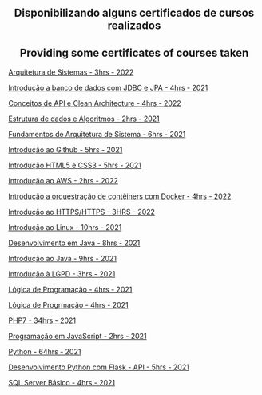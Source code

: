 <div align='center'>

  ## Disponibilizando alguns certificados de cursos realizados

  ## Providing some certificates of courses taken
</div>

<p><a href='Arquitetura_Sistemas.pdf'>Arquitetura de Sistemas - 3hrs - 2022 </a></p>
<p><a href='BancoDadosJDBCeJPA.pdf'>Introdução a banco de dados com JDBC e JPA - 4hrs - 2021 </a></p>
<p><a href='Conceitos_API_Clean_Architecture.pdf'>Conceitos de API e Clean Architecture - 4hrs - 2022</a></p>
<p><a href='EtruturaDadosAlgoritimos.pdf'>Estrutura de dados e Algoritmos - 2hrs - 2021</a></p>
<p><a href='FundamentosArquiteturaSistemas.pdf'>Fundamentos de Arquitetura de Sistema - 6hrs - 2021</a></p>
<p><a href='Github.pdf'>Introdução ao Github - 5hrs - 2021</a></p>
<p><a href='HTML5CSS3.pdf'>Introdução HTML5 e CSS3 - 5hrs - 2021</a></p>
<p><a href='Introducao_AWS.pdf'>Introdução ao AWS - 2hrs - 2022</a></p>
<p><a href='Introducao_DOCKER.pdf'>Introdução a orquestração de contêiners com Docker - 4hrs - 2022</a></p>
<p><a href='Introducao_HTTP_HTTPS.pdf'>Introdução ao HTTPS/HTTPS - 3HRS - 2022</a></p>
<p><a href='IntroducaoLinux.pdf'>Introdução ao Linux - 10hrs - 2021</a></p>
<p><a href='JavaAvancado.pdf'>Desenvolvimento em Java - 8hrs - 2021</a></p>
<p><a href='JavaBasico.pdf'>Introdução ao Java - 9hrs - 2021</a></p>
<p><a href='LGPD.pdf'>Introdução à LGPD - 3hrs - 2021</a></p>
<p><a href='LogicaProgramacao.pdf'>Lógica de Programação - 4hrs - 2021</a></p>
<p><a href='LogicaProgramacao2.pdf'>Lógica de Progrmação - 4hrs - 2021</a></p>
<p><a href='PHP7.pdf'>PHP7 - 34hrs - 2021</a></p>
<p><a href='programacaoInternetJS.pdf'>Programação em JavaScript - 2hrs - 2021</a></p>
<p><a href='Python.pdf'>Python - 64hrs - 2021</a></p>
<p><a href='Python_Flask_REST_API.pdf'>Desenvolvimento Python com Flask - API - 5hrs - 2021</a></p>
<p><a href='SQL.pdf'>SQL Server Básico - 4hrs - 2021</a></p>
